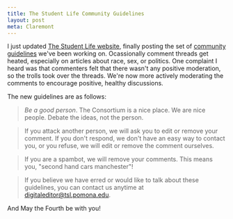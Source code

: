 ```yaml
---
title: The Student Life Community Guidelines
layout: post
meta: Claremont
---
```


I just updated [The Student Life website](http://tsl.pomona.edu), finally posting the set of [community guidelines](http://tsl.pomona.edu/pages/about#community-guidelines) we've been working on. Ocassionally comment threads get heated, especially on articles about race, sex, or politics. One complaint I heard was that commenters felt that there wasn't any positive moderation, so the trolls took over the threads. We're now more actively moderating the comments to encourage positive, healthy discussions.

The new guidelines are as follows:

> *Be a good person*. The Consortium is a nice place. We are nice people. Debate the ideas, not the person.

> If you attack another person, we will ask you to edit or remove your comment. If you don't respond, we don't have an easy way to contact you, or you refuse, we will edit or remove the comment ourselves.

> If you are a spambot, we will remove your comments. This means you, "second hand cars manchester"!

> If you believe we have erred or would like to talk about these guidelines, you can contact us anytime at [digitaleditor@tsl.pomona.edu](mailto:digitaleditor@tsl.pomona.edu).

And May the Fourth be with you!
